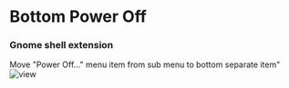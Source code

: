 # Bottom Power Off
### Gnome shell extension
Move "Power Off..." menu item from sub menu to bottom separate item"
![view](https://user-images.githubusercontent.com/29505119/114297934-52e1f000-9abc-11eb-9794-a19299c289af.png)
